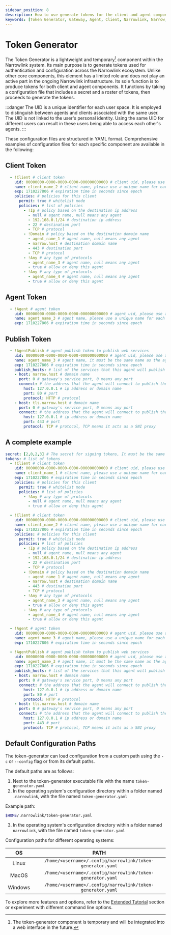 ```yaml
---
sidebar_position: 8
description: How to use generate tokens for the client and agent components in Narrowlink.
keywords: [Token Generator, Gateway, Agent, Client, Narrowlink, Narrow, Link, Networking, Internet, Security, Privacy, Open Source, Self-hosted, Tutorial, How-to, Guide, Nat, Firewall, Proxy, Reverse Proxy, Tunnel]
---
```


# Token Generator

The Token Generator is a lightweight and temporary[^1] component within the Narrowlink system. Its main purpose is to generate tokens used for authentication and configuration across the Narrowlink ecosystem. Unlike other core components, this element has a limited role and does not play an active part in the ongoing Narrowlink infrastructure. Its sole function is to produce tokens for both client and agent components. It functions by taking a configuration file that includes a secret and a roster of tokens, then proceeds to generate the tokens.

:::danger
The UID is a unique identifier for each user space. It is employed to distinguish between agents and clients associated with the same user. The UID is not linked to the user's personal identity. Using the same UID for different users can result in these users being able to access each other's agents.
:::

These configuration files are structured in YAML format. Comprehensive examples of configuration files for each specific component are available in the following:

## Client Token

```yaml
  - !Client # client token
    uid: 00000000-0000-0000-0000-000000000000 # client uid, please use a unique uid for each user
    name: client_name_2 # client name, please use a unique name for each client
    exp: 1710227806 # expiration time in seconds since epoch
    policies: # policies for this client
      permit: true # whitelist mode
      policies: # list of policies
        - !Ip # policy based on the destination ip address
          - null # agent name, null means any agent
          - 192.168.0.1/24 # destination ip address
          - 22 # destination port
          - TCP # protocol
        - !Domain # policy based on the destination domain name
          - agent_name_1 # agent name, null means any agent
          - narrow.host # destination domain name
          - 443 # destination port
          - TCP # protocol
        - !Any # any type of protocols
          - agent_name_3 # agent name, null means any agent
          - true # allow or deny this agent
        - !Any # any type of protocols
          - agent_name_4 # agent name, null means any agent
          - true # allow or deny this agent
```

## Agent Token

```yaml
  - !Agent # agent token
    uid: 00000000-0000-0000-0000-000000000000 # agent uid, please use a unique uid for each user
    name: agent_name_3 # agent name, please use a unique name for each agent
    exp: 1710227806 # expiration time in seconds since epoch
```

## Publish Token

```yaml
  - !AgentPublish # agent publish token to publish web services
    uid: 00000000-0000-0000-0000-000000000000 # agent uid, please use a unique uid for each user
    name: agent_name_3 # agent name, it must be the same name as the agent name in the agent token
    exp: 1710227806 # expiration time in seconds since epoch
    publish_hosts: # list of the services that this agent will publish
    - host: narrow.host # domain name
      port: 0 # gateway's service port, 0 means any port
      connect: # the address that the agent will connect to publish the service
        host: 127.0.0.1 # ip address or domain name
        port: 80 # port
        protocol: HTTP # protocol
    - host: tls.narrow.host # domain name
      port: 0 # gateway's service port, 0 means any port
      connect: # the address that the agent will connect to publish the service
        host: 127.0.0.1 # ip address or domain name
        port: 443 # port
        protocol: TCP # protocol, TCP means it acts as a SNI proxy
```

## A complete example

```yaml
secret: [2,0,2,3] # The secret for signing tokens, It must be the same as the gateway token secret, it is as byte array
tokens: # list of tokens
  - !Client # client token
    uid: 00000000-0000-0000-0000-000000000000 # client uid, please use a unique uid for each user
    name: client_name_1 # client name, please use a unique name for each client
    exp: 1710227806 # expiration time in seconds since epoch
    policies: # policies for this client
      permit: true # whitelist mode
      policies: # list of policies
        - !Any # any type of protocols
          - null # agent name, null means any agent
          - true # allow or deny this agent

  - !Client # client token
    uid: 00000000-0000-0000-0000-000000000000 # client uid, please use a unique uid for each user
    name: client_name_2 # client name, please use a unique name for each client
    exp: 1710227806 # expiration time in seconds since epoch
    policies: # policies for this client
      permit: true # whitelist mode
      policies: # list of policies
        - !Ip # policy based on the destination ip address
          - null # agent name, null means any agent
          - 192.168.0.1/24 # destination ip address
          - 22 # destination port
          - TCP # protocol
        - !Domain # policy based on the destination domain name
          - agent_name_1 # agent name, null means any agent
          - narrow.host # destination domain name
          - 443 # destination port
          - TCP # protocol
        - !Any # any type of protocols
          - agent_name_3 # agent name, null means any agent
          - true # allow or deny this agent
        - !Any # any type of protocols
          - agent_name_4 # agent name, null means any agent
          - true # allow or deny this agent

  - !Agent # agent token
    uid: 00000000-0000-0000-0000-000000000000 # agent uid, please use a unique uid for each user
    name: agent_name_3 # agent name, please use a unique name for each agent
    exp: 1710227806 # expiration time in seconds since epoch

  - !AgentPublish # agent publish token to publish web services
    uid: 00000000-0000-0000-0000-000000000000 # agent uid, please use a unique uid for each user
    name: agent_name_3 # agent name, it must be the same name as the agent name in the agent token
    exp: 1710227806 # expiration time in seconds since epoch
    publish_hosts: # list of the services that this agent will publish
    - host: narrow.host # domain name
      port: 0 # gateway's service port, 0 means any port
      connect: # the address that the agent will connect to publish the service
        host: 127.0.0.1 # ip address or domain name
        port: 80 # port
        protocol: HTTP # protocol
    - host: tls.narrow.host # domain name
      port: 0 # gateway's service port, 0 means any port
      connect: # the address that the agent will connect to publish the service
        host: 127.0.0.1 # ip address or domain name
        port: 443 # port
        protocol: TCP # protocol, TCP means it acts as a SNI proxy
```


## Default Configuration Paths

The token-generator can load configuration from a custom path using the `-c` or `--config` flag or from its default paths.

The default paths are as follows:

1. Next to the token-generator executable file with the name `token-generator.yaml`
2. In the operating system's configuration directory within a folder named `.narrowlink`, with the file named `token-generator.yaml`

Example path:
```bash
$HOME/.narrowlink/token-generator.yaml
```
3. In the operating system's configuration directory within a folder named `narrowlink`, with the file named `token-generator.yaml`

Configuration paths for different operating systems:

| OS | PATH |
|:-:|:-:|
| Linux | `/home/<username>/.config/narrowlink/token-generator.yaml` |
| MacOS | `/home/<username>/.config/narrowlink/token-generator.yaml` |
| Windows | `/home/<username>/.config/narrowlink/token-generator.yaml` |

To explore more features and options, refer to the [Extended Tutorial](/docs/category/extended-tutorial) section or experiment with different command line options.


[^1]: The token-generator component is temporary and will be integrated into a web interface in the future.
